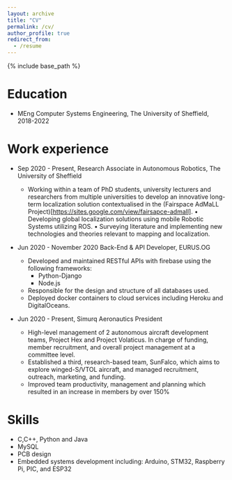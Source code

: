 ```yaml
---
layout: archive
title: "CV"
permalink: /cv/
author_profile: true
redirect_from:
  - /resume
---
```


{% include base_path %}

Education
======
* MEng Computer Systems Engineering, The University of Sheffield, 2018-2022

Work experience
======
* Sep 2020 - Present, Research Associate in Autonomous Robotics, The University of Sheffield
  * Working within a team of PhD students, university lecturers and researchers from multiple universities to develop an innovative long-term localization solution contextualised in the (Fairspace AdMaLL Project)[https://sites.google.com/view/fairsapce-admall].
• Developing global localization solutions using mobile Robotic Systems utilizing ROS.
• Surveying literature and implementing new technologies and theories relevant to mapping and localization.

* Jun 2020 - November 2020 Back-End & API Developer, EURUS.OG
  * Developed and maintained RESTful APIs with firebase using the following frameworks:
    * Python-Django
    * Node.js
  * Responsible for the design and structure of all databases used.
  * Deployed docker containers to cloud services including Heroku and DigitalOceans.

* Jun 2020 - Present, Simurq Aeronautics President
  * High-level management of 2 autonomous aircraft development teams, Project Hex and Project Volaticus. In charge of funding, member recruitment, and overall project management at a committee level.
  * Established a third, research-based team, SunFalco, which aims to explore winged-S/VTOL aircraft, and managed recruitment, outreach, marketing, and funding.
  * Improved team productivity, management and planning which resulted in an increase in members by over 150%



Skills
======
* C,C++, Python and Java
* MySQL
* PCB design
* Embedded systems development including: Arduino, STM32, Raspberry Pi, PIC, and ESP32


